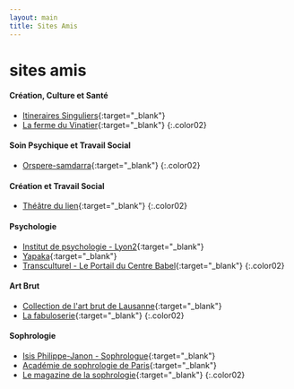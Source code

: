 ```yaml
---
layout: main
title: Sites Amis
---
```


# sites amis

#### Création, Culture et Santé
- [Itineraires Singuliers](http://itinerairessinguliers.com/fr/){:target="_blank"}
- [La ferme du Vinatier](http://www.ch-le-vinatier.fr/ferme-320.html){:target="_blank"}
{:.color02}

#### Soin Psychique et Travail Social
- [Orspere-samdarra](http://www.ch-le-vinatier.fr/orspere-samdarra.html){:target="_blank"}
{:.color02}

#### Création et Travail Social
- [Théâtre du lien](https://www.lelientheatre.com/){:target="_blank"}
{:.color02}

#### Psychologie
- [Institut de psychologie - Lyon2](https://psycho.univ-lyon2.fr/le-site-de-l-institut-de-psychologie-530186.kjsp){:target="_blank"}
- [Yapaka](http://www.yapaka.be){:target="_blank"}
- [Transculturel - Le Portail du Centre Babel](http://www.transculturel.eu/){:target="_blank"}
{:.color02}

#### Art Brut
- [Collection de l'art brut de Lausanne](https://www.artbrut.ch){:target="_blank"}
- [La fabuloserie](http://www.fabuloserie.com){:target="_blank"}
{:.color02}

#### Sophrologie
- [Isis Philippe-Janon - Sophrologue](http://isispjsophro.com/){:target="_blank"}
- [Académie de sophrologie de Paris](http://academie-sophrologie.fr/){:target="_blank"}
- [Le magazine de la sophrologie](https://www.sophrologie-actualite.fr/){:target="_blank"}
{:.color02}
